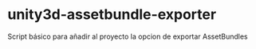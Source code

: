 unity3d-assetbundle-exporter
============================

Script básico para añadir al proyecto la opcion de exportar AssetBundles
